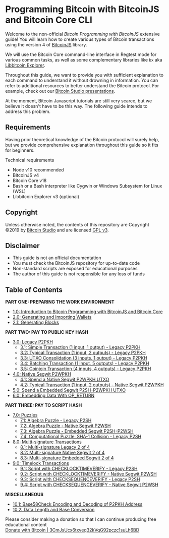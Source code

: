 # Programming Bitcoin with BitcoinJS and Bitcoin Core CLI

Welcome to the non-official _Bitcoin Programming with BitcoinJS_ extensive guide! You will learn how to create various types of Bitcoin transactions using the version 4 of [BitcoinJS](https://github.com/bitcoinjs/bitcoinjs-lib) library.

We will use the Bitcoin Core command-line interface in Regtest mode for various common tasks, as well as some complementary libraries like `bx` aka [Libbitcoin Explorer](https://github.com/libbitcoin/libbitcoin-explorer).

Throughout this guide, we want to provide you with sufficient explanation to each command to understand it without drowning in information. You can refer to additional resources to better understand the Bitcoin protocol. For example, check out our [Bitcoin Studio presentations](https://www.bitcoin-studio.com/resources).

At the moment, Bitcoin Javascript tutorials are still very scarce, but we believe it doesn't have to be this way. The following guide intends to address this problem.

## Requirements

Having prior theoretical knowledge of the Bitcoin protocol will surely help, but we provide comprehensive explanation throughout this guide so it fits for beginners.

Technical requirements

* Node v10 recommended
* BitcoinJS v4
* Bitcoin Core v18
* Bash or a Bash interpreter like Cygwin or Windows Subsystem for Linux \(WSL\)
* Libbitcoin Explorer v3 \(optional\)

## Copyright

Unless otherwise noted, the contents of this repository are Copyright ©2019 by [Bitcoin Studio](https://www.bitcoin-studio.com) and are licensed [GPL v3](https://github.com/bitcoin-studio/Bitcoin-Programming-with-BitcoinJS/tree/6c8ace0ed31d9a8cd758f195dd2d583e5b208cde/LICENSE/README.md).

## Disclaimer

* This guide is not an official documentation
* You must check the BitcoinJS repository for up-to-date code
* Non-standard scripts are exposed for educational purposes
* The author of this guide is not responsible for any loss of funds 

## Table of Contents

**PART ONE: PREPARING THE WORK ENVIRONMENT**

* [1.0: Introduction to Bitcoin Programming with BitcoinJS and Bitcoin Core](part-one-preparing-the-work-environment/01_0_introduction_bitcoin_programming.md)
* [2.0: Generating and Importing Wallets](part-one-preparing-the-work-environment/02_0_generating_and_importing_wallets.md)
* [2.1: Generating Blocks](part-one-preparing-the-work-environment/02_1_generating_blocks.md)

**PART TWO: PAY TO PUBLIC KEY HASH**

* [3.0: Legacy P2PKH](part-two-pay-to-public-key-hash/03_0_p2pkh/README.md)
  * [3.1: Simple Transaction \(1 input, 1 output\) - Legacy P2PKH](part-two-pay-to-public-key-hash/03_0_p2pkh/03_1_p2pkh_simple_tx_1_1.md)
  * [3.2: Typical Transaction \(1 input, 2 outputs\) - Legacy P2PKH](part-two-pay-to-public-key-hash/03_0_p2pkh/03_2_p2pkh_typical_tx_1_2.md)
  * [3.3: UTXO Consolidation \(3 inputs, 1 output\) - Legacy P2PKH](part-two-pay-to-public-key-hash/03_0_p2pkh/03_3_p2pkh_utxo_consolidation_3_1.md)   
  * [3.4: Batching Transaction \(1 input, 5 outputs\) - Legacy P2PKH](part-two-pay-to-public-key-hash/03_0_p2pkh/03_4_p2pkh_batching_tx_1_5.md)   
  * [3.5: Coinjoin Transaction \(4 inputs, 4 outputs\) - Legacy P2PKH](part-two-pay-to-public-key-hash/03_0_p2pkh/03_5_p2pkh_coinjoin_tx_4_4.md)
* [4.0: Native Segwit P2WPKH](part-two-pay-to-public-key-hash/04_0_p2wpkh/)
  * [4.1: Spend a Native Segwit P2WPKH UTXO](part-two-pay-to-public-key-hash/04_0_p2wpkh/04_1_p2wpkh_spend_1_1.md)
  * [4.2: Typical Transaction \(1 input, 2 outputs\) - Native Segwit P2WPKH](part-two-pay-to-public-key-hash/04_0_p2wpkh/04_2_p2wpkh_typical_tx_1_2.md)
* [5.0: Spend a Embedded Segwit P2SH-P2WPKH UTXO](part-two-pay-to-public-key-hash/05_0_p2sh_p2wpkh_spend_1_1.md)
* [6.0: Embedding Data With OP\_RETURN](part-two-pay-to-public-key-hash/06_0_embedding_data_op_return.md)

**PART THREE: PAY TO SCRIPT HASH**

* [7.0: Puzzles](part-three-pay-to-script-hash/07_0_bitcoin_script_puzzles/)
  * [7.1: Algebra Puzzle - Legacy P2SH](part-three-pay-to-script-hash/07_0_bitcoin_script_puzzles/07_1_p2sh_algebra_puzzle.md)
  * [7.2: Algebra Puzzle - Native Segwit P2WSH](part-three-pay-to-script-hash/07_0_bitcoin_script_puzzles/07_2_p2wsh_algebra_puzzle.md)
  * [7.3: Algebra Puzzle - Embedded Segwit P2SH-P2WSH](part-three-pay-to-script-hash/07_0_bitcoin_script_puzzles/07_3_p2sh_p2wsh_algebra_puzzle.md)
  * [7.4: Computational Puzzle: SHA-1 Collision - Legacy P2SH](part-three-pay-to-script-hash/07_0_bitcoin_script_puzzles/07_4_p2sh_computational_puzzle_sha-1_collision.md)
* [8.0: Multi-signature Transactions](part-three-pay-to-script-hash/08_0_multisig_transactions/)
  * [8.1: Multi-signature Legacy 2 of 4](part-three-pay-to-script-hash/08_0_multisig_transactions/08_1_multisig_p2sh_2_4.md)
  * [8.2: Multi-signature Native Segwit 2 of 4](part-three-pay-to-script-hash/08_0_multisig_transactions/08_2_multisig_p2wsh_p2ms_2_4.md)
  * [8.3: Multi-signature Embedded Segwit 2 of 4](part-three-pay-to-script-hash/08_0_multisig_transactions/08_3_multisig_p2sh_p2wsh_p2ms_2_4.md)
* [9.0: Timelock Transactions](part-three-pay-to-script-hash/09_0_timelock_transactions/)
  * [9.1: Script with CHECKLOCKTIMEVERIFY - Legacy P2SH](part-three-pay-to-script-hash/09_0_timelock_transactions/09_1_p2sh_cltv.md)
  * [9.2: Script with CHECKLOCKTIMEVERIFY - Native Segwit P2WSH](part-three-pay-to-script-hash/09_0_timelock_transactions/09_2_p2wsh_cltv.md)
  * [9.3: Script with CHECKSEQUENCEVERIFY - Legacy P2SH](part-three-pay-to-script-hash/09_0_timelock_transactions/09_3_p2sh_csv.md)
  * [9.4: Script with CHECKSEQUENCEVERIFY - Native Segwit P2WSH](part-three-pay-to-script-hash/09_0_timelock_transactions/09_4_p2wsh_csv.md)

**MISCELLANEOUS**

* [10.1: Base58Check Encoding and Decoding of P2PKH Address](miscellaneous/10_1_base58check_address_encoding.md)
* [10.2: Data Length and Base Conversion](miscellaneous/10_2_data_length_base_conversion.md)

Please consider making a donation so that I can continue producing free educational content   
 [Donate with Bitcoin \| 3CmJsUcx6txveq32kVqG92pczc1suLh6BD](https://github.com/bitcoin-studio/Bitcoin-Programming-with-BitcoinJS/tree/6c8ace0ed31d9a8cd758f195dd2d583e5b208cde/bitcoin_donation.png)

